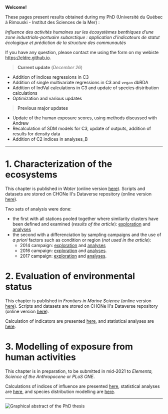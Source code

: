 **Welcome!**

These pages present results obtained during my PhD (Université du Québec à Rimouski - Institut des Sciences de la Mer) :

*Influence des activités humaines sur les écosystèmes benthiques d’une zone industrialo-portuaire subarctique : application d’indicateurs de statut écologique et prédiction de la structure des communautés*

If you have any question, please contact me using the form on my webiste https://eldre.github.io.

> **Current update** (*December 26*)<br>
- Addition of indices regressions in C3
- Addition of single multivariate regressions in C3 and `vegan` dbRDA
- Addition of IndVal calculations in C3 and update of species distribution calculations
- Optimization and various updates

> **Previous major updates**<br>
- Update of the human exposure scores, using methods discussed with Andrew
- Recalculation of SDM models for C3, update of outputs, addition of results for density data
- Addition of C2 indices in analyses_B

-----


# 1. Characterization of the ecosystems

This chapter is published in *Water* (online version [here](https://www.mdpi.com/2073-4441/12/9/2424)). Scripts and datasets are stored on CHONe II's Dataverse repository (online version [here](https://doi.org/10.5683/SP2/5LJYXO)).

Two sets of analysis were done:

- the first with all stations pooled together where similarity clusters have been defined and examined (*results of the article*): [exploration](https://eldre.github.io/eldre-phd/Chap1/C1_analyses_A.html) and [analyses](https://eldre.github.io/eldre-phd/Chap1/C1_analyses_B.html)
- the second with a differenciation by sampling campaigns and the use of *a priori* factors such as condition or region (*not used in the article*):
  - 2014 campaign: [exploration](https://eldre.github.io/eldre-phd/Chap1/C1_analyses_14A.html) and [analyses](https://eldre.github.io/eldre-phd/Chap1/C1_analyses_14B.html)
  - 2016 campaign: [exploration](https://eldre.github.io/eldre-phd/Chap1/C1_analyses_16A.html) and [analyses](https://eldre.github.io/eldre-phd/Chap1/C1_analyses_16B.html).
  - 2017 campaign: [exploration](https://eldre.github.io/eldre-phd/Chap1/C1_analyses_17A.html) and [analyses](https://eldre.github.io/eldre-phd/Chap1/C1_analyses_17B.html).

# 2. Evaluation of environmental status

This chapter is published in *Frontiers in Marine Science* (online version [here](https://www.frontiersin.org/articles/10.3389/fmars.2021.637546)). Scripts and datasets are stored on CHONe II's Dataverse repository (online version [here](https://doi.org/10.5683/SP2/WDDDMI)).

Calculation of indicators are presented [here](https://eldre.github.io/eldre-phd/Chap2/C2_analyses_A.html), and statistical analyses are [here](https://eldre.github.io/eldre-phd/Chap2/C2_analyses_B.html).

# 3. Modelling of exposure from human activities

This chapter is in preparation, to be submitted in mid-2021 to *Elementa, Science of the Anthropocene* or *PLoS ONE*.

Calculations of indices of influence are presented [here](https://eldre.github.io/eldre-phd/Chap3/C3_analyses_A.html), statistical analyses are [here](https://eldre.github.io/eldre-phd/Chap3/C3_analyses_B.html), and species distribution modelling are [here](https://eldre.github.io/eldre-phd/Chap3/C3_analyses_C.html).

-----


![Graphical abstract of the PhD thesis](https://eldre.github.io/eldre-phd/Abstract.png)
